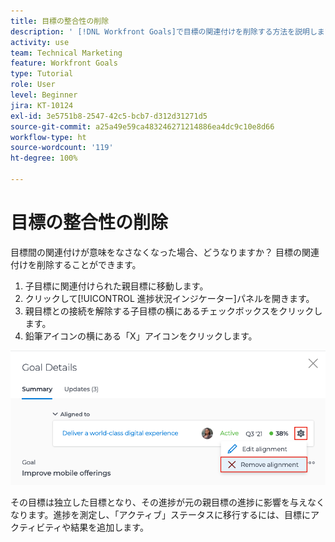 ```yaml
---
title: 目標の整合性の削除
description: ' [!DNL Workfront Goals]で目標の関連付けを削除する方法を説明します。'
activity: use
team: Technical Marketing
feature: Workfront Goals
type: Tutorial
role: User
level: Beginner
jira: KT-10124
exl-id: 3e5751b8-2547-42c5-bcb7-d312d31271d5
source-git-commit: a25a49e59ca483246271214886ea4dc9c10e8d66
workflow-type: ht
source-wordcount: '119'
ht-degree: 100%

---
```


# 目標の整合性の削除

目標間の関連付けが意味をなさなくなった場合、どうなりますか？ 目標の関連付けを削除することができます。

1. 子目標に関連付けられた親目標に移動します。
1. クリックして[!UICONTROL 進捗状況インジケーター]パネルを開きます。
1. 親目標との接続を解除する子目標の横にあるチェックボックスをクリックします。
1. 鉛筆アイコンの横にある「X」アイコンをクリックします。

![の[!UICONTROL 関連付けを削除]オプション のスクリーンショット[!DNL Workfront Goals]](assets/08-workfront-goals-remove-goal-alignment.png)

その目標は独立した目標となり、その進捗が元の親目標の進捗に影響を与えなくなります。進捗を測定し、「アクティブ」ステータスに移行するには、目標にアクティビティや結果を追加します。
